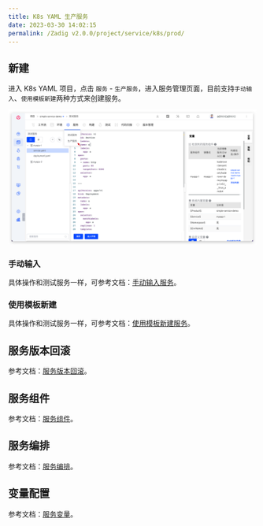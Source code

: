 ```yaml
---
title: K8s YAML 生产服务
date: 2023-03-30 14:02:15
permalink: /Zadig v2.0.0/project/service/k8s/prod/
---
```


## 新建

进入 K8s YAML 项目，点击 `服务` - `生产服务`，进入服务管理页面，目前支持`手动输入`、`使用模板新建`两种方式来创建服务。

![创建服务](../../../../../_images/create_k8s_service_prod.png)

### 手动输入

具体操作和测试服务一样，可参考文档：[手动输入服务](/Zadig%20v2.0.0/project/service/k8s/#手工输入服务)。

### 使用模板新建

具体操作和测试服务一样，可参考文档：[使用模板新建服务](/Zadig%20v2.0.0/project/service/k8s/#使用模板新建服务)。

## 服务版本回滚

参考文档：[服务版本回滚](/Zadig%20v2.0.0/project/service/versions/)。

## 服务组件

参考文档：[服务组件](/Zadig%20v2.0.0/project/service/module/)。

## 服务编排

参考文档：[服务编排](/Zadig%20v2.0.0/project/service/k8s/#服务编排)。

## 变量配置

参考文档：[服务变量](/Zadig%20v2.0.0/project/service/variable/)。
